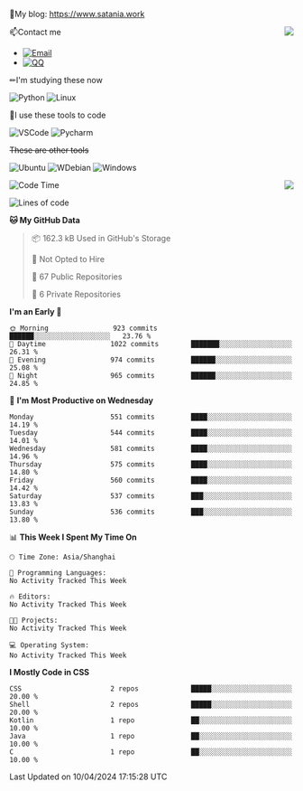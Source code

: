 📰My blog: https://www.satania.work

<img align="right" src="https://github-readme-stats.vercel.app/api/top-langs/?username=Katriell"/>

📫Contact me

* [![Email](https://img.shields.io/badge/Email-Iris@satania.work-1?style=social&logoColor=fff)](mailto:Iris@satania.work)
* [![QQ](https://img.shields.io/badge/QQ-2088839458-1?style=social&logoColor=fff)](tencent://AddContact/?fromId=45&fromSubId=1&subcmd=all&uin=2088839458&website=www.oicqzone.com)

✏I'm studying these now

![Python](https://img.shields.io/badge/-Python-blue?style=flat-square&logo=Python&logoColor=fff)
![Linux](https://img.shields.io/badge/-Linux-black?style=flat-square&logo=Linux&logoColor=fff)

🔨I use these tools to code

![VSCode](https://img.shields.io/badge/-VSCode-blue?style=flat-square&logo=visualstudiocode&logoColor=fff)
![Pycharm](https://img.shields.io/badge/-Pycharm-green?style=flat-square&logo=pycharm&logoColor=fff)

 ~~These are other tools~~

![Ubuntu](https://img.shields.io/badge/-Ubuntu-orange?style=flat-square&logo=Ubuntu&logoColor=fff)
![WDebian](https://img.shields.io/badge/-Debian-blue?style=flat-square&logo=Debian&logoColor=fff)
![Windows](https://img.shields.io/badge/-Windows-blue?style=flat-square&logo=Windows&logoColor=fff)


<img align="right" src="https://github-readme-stats-beta-amber-44.vercel.app/api?username=Katriell&show_icons=true&role=OWNER,ORGANIZATION_MEMBER,COLLABORATOR&locale=zh-my"/>

<!--START_SECTION:waka-->
![Code Time](http://img.shields.io/badge/Code%20Time-21%20mins-blue)

![Lines of code](https://img.shields.io/badge/From%20Hello%20World%20I%27ve%20Written-5.5%20thousand%20lines%20of%20code-blue)

**🐱 My GitHub Data** 

> 📦 162.3 kB Used in GitHub's Storage 
 > 
> 🚫 Not Opted to Hire
 > 
> 📜 67 Public Repositories 
 > 
> 🔑 6 Private Repositories 
 > 
**I'm an Early 🐤** 

```text
🌞 Morning                923 commits         ██████░░░░░░░░░░░░░░░░░░░   23.76 % 
🌆 Daytime                1022 commits        ███████░░░░░░░░░░░░░░░░░░   26.31 % 
🌃 Evening                974 commits         ██████░░░░░░░░░░░░░░░░░░░   25.08 % 
🌙 Night                  965 commits         ██████░░░░░░░░░░░░░░░░░░░   24.85 % 
```
📅 **I'm Most Productive on Wednesday** 

```text
Monday                   551 commits         ████░░░░░░░░░░░░░░░░░░░░░   14.19 % 
Tuesday                  544 commits         ████░░░░░░░░░░░░░░░░░░░░░   14.01 % 
Wednesday                581 commits         ████░░░░░░░░░░░░░░░░░░░░░   14.96 % 
Thursday                 575 commits         ████░░░░░░░░░░░░░░░░░░░░░   14.80 % 
Friday                   560 commits         ████░░░░░░░░░░░░░░░░░░░░░   14.42 % 
Saturday                 537 commits         ███░░░░░░░░░░░░░░░░░░░░░░   13.83 % 
Sunday                   536 commits         ███░░░░░░░░░░░░░░░░░░░░░░   13.80 % 
```


📊 **This Week I Spent My Time On** 

```text
🕑︎ Time Zone: Asia/Shanghai

💬 Programming Languages: 
No Activity Tracked This Week

🔥 Editors: 
No Activity Tracked This Week

🐱‍💻 Projects: 
No Activity Tracked This Week

💻 Operating System: 
No Activity Tracked This Week
```

**I Mostly Code in CSS** 

```text
CSS                      2 repos             █████░░░░░░░░░░░░░░░░░░░░   20.00 % 
Shell                    2 repos             █████░░░░░░░░░░░░░░░░░░░░   20.00 % 
Kotlin                   1 repo              ██░░░░░░░░░░░░░░░░░░░░░░░   10.00 % 
Java                     1 repo              ██░░░░░░░░░░░░░░░░░░░░░░░   10.00 % 
C                        1 repo              ██░░░░░░░░░░░░░░░░░░░░░░░   10.00 % 
```




 Last Updated on 10/04/2024 17:15:28 UTC
<!--END_SECTION:waka-->
